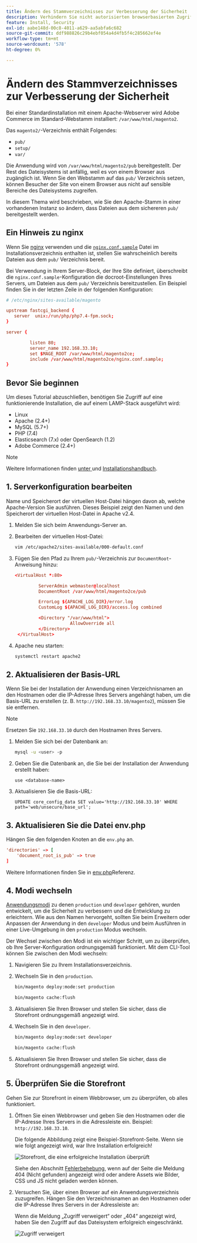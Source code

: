 ```yaml
---
title: Ändern des Stammverzeichnisses zur Verbesserung der Sicherheit
description: Verhindern Sie nicht autorisierten browserbasierten Zugriff auf das lokale Dateisystem von Adobe Commerce.
feature: Install, Security
exl-id: aabe148d-00c8-4011-a629-aa5abfa6c682
source-git-commit: ddf988826c29b4ebf054a4d4fb5f4c285662ef4e
workflow-type: tm+mt
source-wordcount: '578'
ht-degree: 0%

---
```


# Ändern des Stammverzeichnisses zur Verbesserung der Sicherheit

Bei einer Standardinstallation mit einem Apache-Webserver wird Adobe Commerce im Standard-Webstamm installiert: `/var/www/html/magento2`.

Das `magento2/`-Verzeichnis enthält Folgendes:

- `pub/`
- `setup/`
- `var/`

Die Anwendung wird von `/var/www/html/magento2/pub` bereitgestellt. Der Rest des Dateisystems ist anfällig, weil es von einem Browser aus zugänglich ist.
Wenn Sie den Webstamm auf das `pub/` Verzeichnis setzen, können Besucher der Site von einem Browser aus nicht auf sensible Bereiche des Dateisystems zugreifen.

In diesem Thema wird beschrieben, wie Sie den Apache-Stamm in einer vorhandenen Instanz so ändern, dass Dateien aus dem sichereren `pub/` bereitgestellt werden.

## Ein Hinweis zu nginx

Wenn Sie [nginx](../prerequisites/web-server/nginx.md) verwenden und die [`nginx.conf.sample`](https://github.com/magento/magento2/blob/2.4/nginx.conf.sample) Datei im Installationsverzeichnis enthalten ist, stellen Sie wahrscheinlich bereits Dateien aus dem `pub/` Verzeichnis bereit.

Bei Verwendung in Ihrem Server-Block, der Ihre Site definiert, überschreibt die `nginx.conf.sample`-Konfiguration die docroot-Einstellungen Ihres Servers, um Dateien aus dem `pub/` Verzeichnis bereitzustellen. Ein Beispiel finden Sie in der letzten Zeile in der folgenden Konfiguration:

```conf
# /etc/nginx/sites-available/magento

upstream fastcgi_backend {
   server  unix:/run/php/php7.4-fpm.sock;
}

server {

         listen 80;
         server_name 192.168.33.10;
         set $MAGE_ROOT /var/www/html/magento2ce;
         include /var/www/html/magento2ce/nginx.conf.sample;
}
```

## Bevor Sie beginnen

Um dieses Tutorial abzuschließen, benötigen Sie Zugriff auf eine funktionierende Installation, die auf einem LAMP-Stack ausgeführt wird:

- Linux
- Apache (2.4+)
- MySQL (5.7+)
- PHP (7.4)
- Elasticsearch (7.x) oder OpenSearch (1.2)
- Adobe Commerce (2.4+)

>[!NOTE]
>
>Weitere Informationen finden [ unter ](../prerequisites/overview.md) und [Installationshandbuch](../overview.md).

## 1. Serverkonfiguration bearbeiten

Name und Speicherort der virtuellen Host-Datei hängen davon ab, welche Apache-Version Sie ausführen. Dieses Beispiel zeigt den Namen und den Speicherort der virtuellen Host-Datei in Apache v2.4.

1. Melden Sie sich beim Anwendungs-Server an.
1. Bearbeiten der virtuellen Host-Datei:

   ```bash
   vim /etc/apache2/sites-available/000-default.conf
   ```

1. Fügen Sie den Pfad zu Ihrem `pub/`-Verzeichnis zur `DocumentRoot`-Anweisung hinzu:

   ```conf
   <VirtualHost *:80>
   
            ServerAdmin webmaster@localhost
            DocumentRoot /var/www/html/magento2ce/pub
   
            ErrorLog ${APACHE_LOG_DIR}/error.log
            CustomLog ${APACHE_LOG_DIR}/access.log combined
   
            <Directory "/var/www/html">
                        AllowOverride all
            </Directory>
    </VirtualHost>
   ```

1. Apache neu starten:

   ```bash
   systemctl restart apache2
   ```

## 2. Aktualisieren der Basis-URL

Wenn Sie bei der Installation der Anwendung einen Verzeichnisnamen an den Hostnamen oder die IP-Adresse Ihres Servers angehängt haben, um die Basis-URL zu erstellen (z. B. `http://192.168.33.10/magento2`), müssen Sie sie entfernen.

>[!NOTE]
>
>Ersetzen Sie `192.168.33.10` durch den Hostnamen Ihres Servers.

1. Melden Sie sich bei der Datenbank an:

   ```bash
   mysql -u <user> -p
   ```

1. Geben Sie die Datenbank an, die Sie bei der Installation der Anwendung erstellt haben:

   ```shell
   use <database-name>
   ```

1. Aktualisieren Sie die Basis-URL:

   ```shell
   UPDATE core_config_data SET value='http://192.168.33.10' WHERE path='web/unsecure/base_url';
   ```

## 3. Aktualisieren Sie die Datei env.php

Hängen Sie den folgenden Knoten an die `env.php` an.

```conf
'directories' => [
    'document_root_is_pub' => true
]
```

Weitere Informationen finden Sie in [env.php](../../configuration/reference/config-reference-envphp.md)Referenz.

## 4. Modi wechseln

[Anwendungsmodi](../../configuration/bootstrap/application-modes.md) zu denen `production` und `developer` gehören, wurden entwickelt, um die Sicherheit zu verbessern und die Entwicklung zu erleichtern. Wie aus den Namen hervorgeht, sollten Sie beim Erweitern oder Anpassen der Anwendung in den `developer` Modus und beim Ausführen in einer Live-Umgebung in den `production` Modus wechseln.

Der Wechsel zwischen den Modi ist ein wichtiger Schritt, um zu überprüfen, ob Ihre Server-Konfiguration ordnungsgemäß funktioniert. Mit dem CLI-Tool können Sie zwischen den Modi wechseln:

1. Navigieren Sie zu Ihrem Installationsverzeichnis.
1. Wechseln Sie in den `production`.

   ```bash
   bin/magento deploy:mode:set production
   ```

   ```bash
   bin/magento cache:flush
   ```

1. Aktualisieren Sie Ihren Browser und stellen Sie sicher, dass die Storefront ordnungsgemäß angezeigt wird.
1. Wechseln Sie in den `developer`.

   ```bash
   bin/magento deploy:mode:set developer
   ```

   ```bash
   bin/magento cache:flush
   ```

1. Aktualisieren Sie Ihren Browser und stellen Sie sicher, dass die Storefront ordnungsgemäß angezeigt wird.

## 5. Überprüfen Sie die Storefront

Gehen Sie zur Storefront in einem Webbrowser, um zu überprüfen, ob alles funktioniert.

1. Öffnen Sie einen Webbrowser und geben Sie den Hostnamen oder die IP-Adresse Ihres Servers in die Adressleiste ein. Beispiel: `http://192.168.33.10`.

   Die folgende Abbildung zeigt eine Beispiel-Storefront-Seite. Wenn sie wie folgt angezeigt wird, war Ihre Installation erfolgreich!

   ![Storefront, die eine erfolgreiche Installation überprüft](../../assets/installation/install-success_store.png)

   Siehe den Abschnitt [Fehlerbehebung](https://support.magento.com/hc/en-us/articles/360032994352), wenn auf der Seite die Meldung 404 (Nicht gefunden) angezeigt wird oder andere Assets wie Bilder, CSS und JS nicht geladen werden können.

1. Versuchen Sie, über einen Browser auf ein Anwendungsverzeichnis zuzugreifen. Hängen Sie den Verzeichnisnamen an den Hostnamen oder die IP-Adresse Ihres Servers in der Adressleiste an:

   Wenn die Meldung „Zugriff verweigert“ oder „404“ angezeigt wird, haben Sie den Zugriff auf das Dateisystem erfolgreich eingeschränkt.

   ![Zugriff verweigert](../../assets/installation/access-denied.png)
